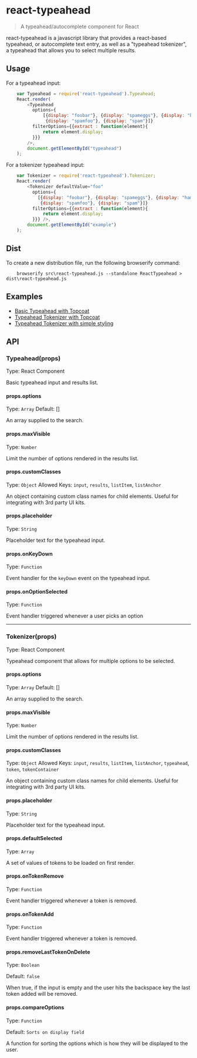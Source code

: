 # react-typeahead

> A typeahead/autocomplete component for React

react-typeahead is a javascript library that provides a react-based
typeahead, or autocomplete text entry, as well as a "typeahead tokenizer",
a typeahead that allows you to select multiple results.

## Usage

For a typeahead input:

```javascript
	var Typeahead = require('react-typeahead').Typeahead;
	React.render(
	    <Typeahead
	      options={
	          [{display: "foobar"}, {display: "spameggs"}, {display: "hameggs"},
	           {display: "spamfoo"}, {display: "spam"}]}
	      filterOptions={{extract : function(element){
	          return element.display;
	      }}}
	    />,
    	document.getElementById("typeahead")
	);
```

For a tokenizer typeahead input:

```javascript
	var Tokenizer = require('react-typeahead').Tokenizer;
	React.render(
        <Tokenizer defaultValue="foo"
          options={
            [{display: "foobar"}, {display: "spameggs"}, {display: "hameggs"},
             {display: "spamfoo"}, {display: "spam"}]}
          filterOptions={{extract : function(element){
              return element.display;
          }}} />,
        document.getElementById("example")
    );
```

## Dist

To create a new distribution file, run the following browserify command:

```
	browserify src\react-typeahead.js --standalone ReactTypeahead > dist\react-typeahead.js
```

## Examples

* [Basic Typeahead with Topcoat][1]
* [Typeahead Tokenizer with Topcoat][2]
* [Typeahead Tokenizer with simple styling][3]

[1]: https://github.com/Mavann1988/react-typeahead/blob/master/examples/typeahead-topcoat.html
[2]: https://github.com/Mavann1988/react-typeahead/blob/master/examples/tokenizer-topcoat.html
[3]: https://github.com/Mavann1988/react-typeahead/blob/master/examples/tokenizer-simple.html

## API

### Typeahead(props)

Type: React Component

Basic typeahead input and results list.

#### props.options

Type: `Array`
Default: []

An array supplied to the search.

#### props.maxVisible

Type: `Number`

Limit the number of options rendered in the results list.

#### props.customClasses

Type: `Object`
Allowed Keys: `input`, `results`, `listItem`, `listAnchor`

An object containing custom class names for child elements. Useful for
integrating with 3rd party UI kits.

#### props.placeholder

Type: `String`

Placeholder text for the typeahead input.

#### props.onKeyDown

Type: `Function`

Event handler for the `keyDown` event on the typeahead input.

#### props.onOptionSelected

Type: `Function`

Event handler triggered whenever a user picks an option

---

### Tokenizer(props)

Type: React Component

Typeahead component that allows for multiple options to be selected.

#### props.options

Type: `Array`
Default: []

An array supplied to the search.

#### props.maxVisible

Type: `Number`

Limit the number of options rendered in the results list.

#### props.customClasses

Type: `Object`
Allowed Keys: `input`, `results`, `listItem`, `listAnchor`, `typeahead`, `token`, `tokenContainer`

An object containing custom class names for child elements. Useful for
integrating with 3rd party UI kits.

#### props.placeholder

Type: `String`

Placeholder text for the typeahead input.

#### props.defaultSelected

Type: `Array`

A set of values of tokens to be loaded on first render.

#### props.onTokenRemove

Type: `Function`

Event handler triggered whenever a token is removed.

#### props.onTokenAdd

Type: `Function`

Event handler triggered whenever a token is removed.

#### props.removeLastTokenOnDelete

Type: `Boolean`

Default: `false`

When true, if the input is empty and the user hits the backspace key the last token added will be removed.

#### props.compareOptions

Type: `Function`

Default: `Sorts on display field`

A function for sorting the options which is how they will be displayed to the user.
